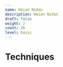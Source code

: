 ```yaml
---
name: Heian Nidan
description: Heian Nidan
draft: false
weight: 2
count: 26
level: basic
---
```


# Techniques
